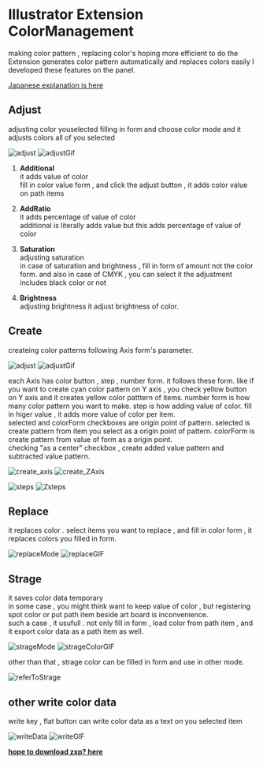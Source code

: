 # Illustrator Extension ColorManagement 

making color pattern , replacing color's 
hoping more efficient to do
the Extension generates color pattern automatically and replaces colors easily
I developed these features on the panel.

[Japanese explanation is here](https://kawano-shuji.com/justdiary/2021/11/10/illustrator%e7%94%a8extension-aicolormanagement-ver3/)

## Adjust

adjusting color youselected
filling in form and choose color mode
and it adjusts colors all of you selected

![adjust](./readmeImg/adjustMode.png)
![adjustGif](./readmeImg/adjust.gif)

1. **Additional**  
it adds value of color  
fill in color value form , and click the adjust button , it adds color value on path items

2. **AddRatio**  
it adds percentage of value of color  
additional is literally adds value but this adds percentage of value of color

3. **Saturation**  
adjusting saturation  
in case of saturation and brightness , fill in form of amount not the color form.
and also in case of CMYK , you can select it the adjustment includes black color or not

4. **Brightness**  
adjusting brightness
it adjust brightness of color.

## Create

createing color patterns following Axis form's parameter.

![adjust](./readmeImg/createMode.png)
![adjustGif](./readmeImg/create.gif)

each Axis has color button , step , number form. it follows these form.
like if you want to create cyan color pattern on Y axis , you check yellow button on Y axis and
it creates yellow color patttern of items. number form is how many color pattern you want to make.
step is how adding value of color. fill in higer value , it adds more value of color per item.    
selected and colorForm checkboxes are origin point of pattern. selected is create pattern from item you select as a origin point of pattern. colorForm is create pattern from value of form as a origin point.  
checking "as a center" checkbox , create added value pattern and subtracted value pattern.

![create_axis](./readmeImg/axis.gif)
![create_ZAxis](./readmeImg/createZAxis.gif)

![steps](./readmeImg/YAxeAndXAxe.jpg)
![Zsteps](./readmeImg/ZAxe.jpg)

## Replace
it replaces color . select items you want to replace , and fill in color form , it replaces colors you filled in form.

![replaceMode](./readmeImg/replaceMode.png)
![replaceGIF](./readmeImg/replace.gif)

## Strage
it saves color data temporary  
in some case , you might think want to keep value of color , but registering spot color or put path item beside art board is inconvenience.  
such a case , it usufull .
not only fill in form , load color from path item , and it export color data as a path item as well.

![strageMode](./readmeImg/strageMode.png)
![strageColorGIF](./readmeImg/strage.gif)

other than that , strage color can be filled in form and use in other mode.

![referToStrage](./readmeImg/strageColors.jpg)

## other write color data
write key , flat button can write color data as a text on you selected item

![writeData](./readmeImg/writeData.png)
![writeGIF](./readmeImg/writeColor.gif)
  
**[hope to download zxp? here](https://kawano-shuji.com/strage/AiColorManagement_ver3.zxp)**